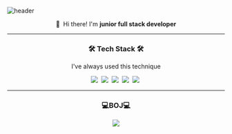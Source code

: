![header](https://capsule-render.vercel.app/api?type=waving&color=a81&height=250&section=header&text=Moomsoo&fontSize=70&animation=twinkling&fontColor=fff&fontAlign=75&fontAlignY=40)

<p align="center">
  👋&nbsp; Hi there! I'm <b>junior full stack developer</b><br/>
</p>
<hr/>

<h3 align="center">🛠 Tech Stack 🛠</h3>
<p align="center"> I've always used this technique </p>
<p align="center">
  <img src="https://img.shields.io/badge/Java-007396?style=flat-square&logo=Java&logoColor=white"/></a>&nbsp
  <img src="https://img.shields.io/badge/SpringBoot-6DB33F?style=flat-square&logo=Spring&logoColor=white"/></a>&nbsp
  <img src="https://img.shields.io/badge/Mysql-E6B91E?style=flat-square&logo=MySql&logoColor=white"/></a>&nbsp
  <img src="https://img.shields.io/badge/Javascript-ffb13b?style=flat-square&logo=javascript&logoColor=white"/></a>&nbsp
  <img src="https://img.shields.io/badge/css-1572B6?style=flat-square&logo=css3&logoColor=white"/></a>&nbsp
</p>
<hr/>

<h3 align="center">💻BOJ💻</h3>
<p align="center">
  <img align='center' src="http://mazassumnida.wtf/api/v2/generate_badge?boj=devprkms">
</p>
